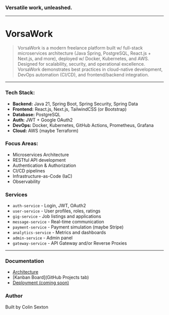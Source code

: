 ### Versatile work, unleashed.

---

# VorsaWork
> VorsaWork is a modern freelance platform built w/ full-stack microservices architecture (Java Spring, PostgreSQL, React.js + Next.js, and more), deployed w/ Docker, Kubernetes, and AWS. Designed for scalability, security, and operational excellence.
> VorsaWork demonstrates best practices in cloud-native development, DevOps automation (CI/CD), and frontend/backend integration.

---

### Tech Stack:
- **Backend:** Java 21, Spring Boot, Spring Security, Spring Data
- **Frontend:** React.js, Next.js, TailwindCSS (or Bootstrap)
- **Database:** PostgreSQL
- **Auth:** JWT + Google OAuth2
- **DevOps:** Docker, Kubernetes, GitHub Actions, Prometheus, Grafana
- **Cloud:** AWS (maybe Terraform)

### Focus Areas:
- Microservices Architecture
- RESTful API development
- Authentication & Authorization
- CI/CD pipelines
- Infrastructure-as-Code (IaC)
- Observability

### Services
- `auth-service` - Login, JWT, OAuth2
- `user-service` - User profiles, roles, ratings
- `gig-service` - Job listings and applications
- `message-service` - Real-time communication
- `payment-service` - Payment simulation (maybe Stripe)
- `analytics-service` - Metrics and dashboards
- `admin-service` - Admin panel
- `gateway-service` - API Gateway and/or Reverse Proxies

---

### Documentation
- [Architecture](docs/architecture.md)
- [Kanban Board](GitHub Projects tab)
- [Deployment (coming soon)]()

### Author
Built by Colin Sexton
